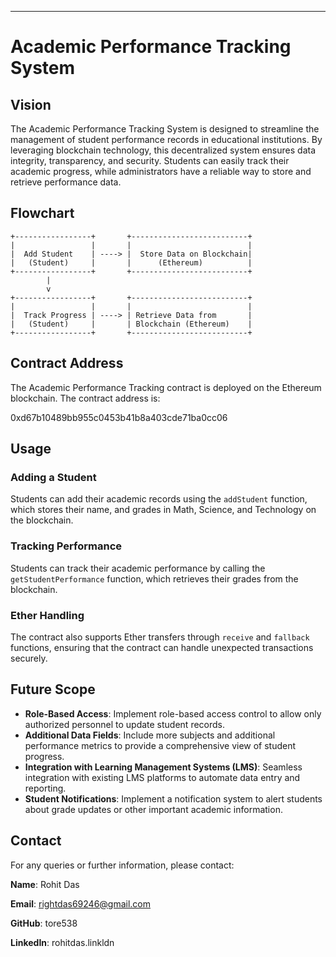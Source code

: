 

---

# Academic Performance Tracking System

## Vision
The Academic Performance Tracking System is designed to streamline the management of student performance records in educational institutions. By leveraging blockchain technology, this decentralized system ensures data integrity, transparency, and security. Students can easily track their academic progress, while administrators have a reliable way to store and retrieve performance data.

## Flowchart

```plaintext
+-----------------+       +--------------------------+
|                 |       |                          |
|  Add Student    | ----> |  Store Data on Blockchain|
|   (Student)     |       |      (Ethereum)          |
+-----------------+       +--------------------------+
        |
        v
+-----------------+       +--------------------------+
|                 |       |                          |
|  Track Progress | ----> | Retrieve Data from       |
|   (Student)     |       | Blockchain (Ethereum)    |
+-----------------+       +--------------------------+
```

## Contract Address
The Academic Performance Tracking contract is deployed on the Ethereum blockchain. The contract address is:

0xd67b10489bb955c0453b41b8a403cde71ba0cc06


## Usage

### Adding a Student
Students can add their academic records using the `addStudent` function, which stores their name, and grades in Math, Science, and Technology on the blockchain.

### Tracking Performance
Students can track their academic performance by calling the `getStudentPerformance` function, which retrieves their grades from the blockchain.

### Ether Handling
The contract also supports Ether transfers through `receive` and `fallback` functions, ensuring that the contract can handle unexpected transactions securely.

## Future Scope
- **Role-Based Access**: Implement role-based access control to allow only authorized personnel to update student records.
- **Additional Data Fields**: Include more subjects and additional performance metrics to provide a comprehensive view of student progress.
- **Integration with Learning Management Systems (LMS)**: Seamless integration with existing LMS platforms to automate data entry and reporting.
- **Student Notifications**: Implement a notification system to alert students about grade updates or other important academic information.

## Contact
For any queries or further information, please contact:

**Name**: Rohit Das

**Email**: rightdas69246@gmail.com

**GitHub**: tore538

**LinkedIn**: rohitdas.linkldn

